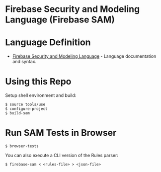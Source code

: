 # Firebase Security and Modeling Language (Firebase SAM)

# Language Definition

  - [Firebase Security and Modeling Language](docs/language.md) - Language documentation and syntax.

# Using this Repo

Setup shell environment and build:

    $ source tools/use
    $ configure-project
    $ build-sam

# Run SAM Tests in Browser

    $ browser-tests

You can also execute a CLI version of the Rules parser:

    $ firebase-sam < <rules-file> > <json-file>
